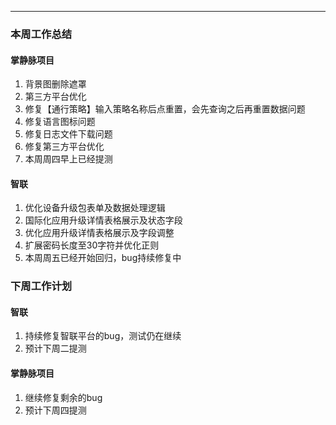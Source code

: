 
---

### 本周工作总结


#### 掌静脉项目
1. 背景图删除遮罩
2. 第三方平台优化
3.  修复【通行策略】输入策略名称后点重置，会先查询之后再重置数据问题 
4. 修复语言图标问题
5. 修复日志文件下载问题
6. 修复第三方平台优化
7. 本周周四早上已经提测

#### 智联

1. 优化设备升级包表单及数据处理逻辑
2. 国际化应用升级详情表格展示及状态字段
3. 优化应用升级详情表格展示及字段调整
4. 扩展密码长度至30字符并优化正则
5. 本周周五已经开始回归，bug持续修复中



### 下周工作计划

#### 智联

1. 持续修复智联平台的bug，测试仍在继续
2. 预计下周二提测

#### 掌静脉项目

1. 继续修复剩余的bug
2. 预计下周四提测



